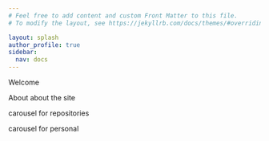 ```yaml
---
# Feel free to add content and custom Front Matter to this file.
# To modify the layout, see https://jekyllrb.com/docs/themes/#overriding-theme-defaults

layout: splash
author_profile: true
sidebar:
  nav: docs
---
```


Welcome

About about the site

carousel for repositories

carousel for personal
